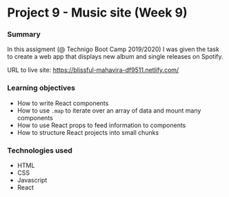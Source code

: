 # Project 9 - Music site (Week 9)

### Summary

In this assigment (@ Technigo Boot Camp 2019/2020) I was given the task to create a web app that displays new album and single releases on Spotify.

URL to live site: https://blissful-mahavira-df9511.netlify.com/

### Learning objectives

- How to write React components
- How to use `.map` to iterate over an array of data and mount many components
- How to use React props to feed information to components
- How to structure React projects into small chunks

### Technologies used

- HTML
- CSS
- Javascript
- React